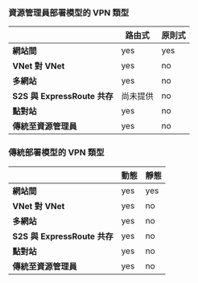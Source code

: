 ### 資源管理員部署模型的 VPN 類型

| | **路由式** | **原則式** |
|-----------------------------------|--------------------|------------------|
| **網站間** | yes | yes |
| **VNet 對 VNet** | yes | no |
| **多網站** | yes | no |
| **S2S 與 ExpressRoute 共存** | 尚未提供 | no |
| **點對站** | yes | no |
| **傳統至資源管理員** | yes | no |


### 傳統部署模型的 VPN 類型


| | **動態** | **靜態** |
|---------------------------------------------|--------------------|--------------|
| **網站間** | yes | yes |
| **VNet 對 VNet** | yes | no |
| **多網站** | yes | no |
| **S2S 與 ExpressRoute 共存** | yes | no |
| **點對站** | yes | no |
| **傳統至資源管理員** | yes | no |

<!---HONumber=AcomDC_0323_2016-->
